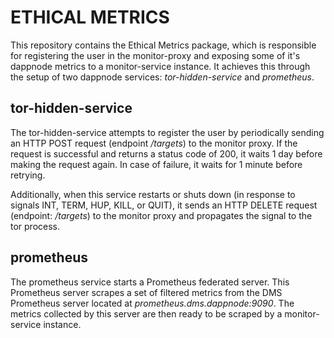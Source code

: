 # ETHICAL METRICS

This repository contains the Ethical Metrics package, which is responsible for registering the user in the monitor-proxy and exposing some of it's dappnode metrics to a monitor-service instance. It achieves this through the setup of two dappnode services: _tor-hidden-service_ and _prometheus_.

## tor-hidden-service

The tor-hidden-service attempts to register the user by periodically sending an HTTP POST request (endpoint _/targets_) to the monitor proxy. If the request is successful and returns a status code of 200, it waits 1 day before making the request again. In case of failure, it waits for 1 minute before retrying.

Additionally, when this service restarts or shuts down (in response to signals INT, TERM, HUP, KILL, or QUIT), it sends an HTTP DELETE request (endpoint: _/targets_) to the monitor proxy and propagates the signal to the tor process.

## prometheus

The prometheus service starts a Prometheus federated server. This Prometheus server scrapes a set of filtered metrics from the DMS Prometheus server located at _prometheus.dms.dappnode:9090_. The metrics collected by this server are then ready to be scraped by a monitor-service instance.
